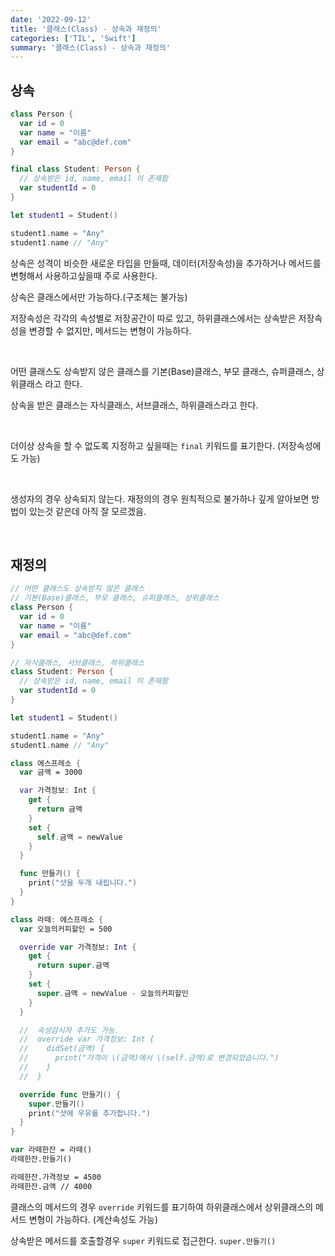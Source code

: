 ```yaml
---
date: '2022-09-12'
title: '클래스(Class) - 상속과 재정의'
categories: ['TIL', 'Swift']
summary: '클래스(Class) - 상속과 재정의'
---
```


## 상속

```swift
class Person {
  var id = 0
  var name = "이름"
  var email = "abc@def.com"
}

final class Student: Person {
  // 상속받은 id, name, email 이 존재함
  var studentId = 0
}

let student1 = Student()

student1.name = "Any"
student1.name // "Any"
```

상속은 성격이 비슷한 새로운 타입을 만들때, 데이터(저장속성)을 추가하거나 메서드를 변형해서 사용하고싶을때 주로 사용한다.

상속은 클래스에서만 가능하다.(구조체는 불가능)

저장속성은 각각의 속성별로 저장공간이 따로 있고, 하위클래스에서는 상속받은 저장속성을 변경할 수 없지만, 메서드는 변형이 가능하다.

<br/>

어떤 클래스도 상속받지 않은 클래스를 기본(Base)클래스, 부모 클래스, 슈퍼클래스, 상위클래스 라고 한다.

상속을 받은 클래스는 자식클래스, 서브클래스, 하위클래스라고 한다.

<br/>

더이상 상속을 할 수 없도록 지정하고 싶을때는 `final` 키워드를 표기한다. (저장속성에도 가능)

<br/>

생성자의 경우 상속되지 않는다. 재정의의 경우 원칙적으로 불가하나 깊게 알아보면 방법이 있는것 같은데 아직 잘 모르겠음.

<br/>

## 재정의

```swift
// 어떤 클래스도 상속받지 않은 클래스
// 기본(Base)클래스, 부모 클래스, 슈퍼클래스, 상위클래스
class Person {
  var id = 0
  var name = "이름"
  var email = "abc@def.com"
}

// 자식클래스, 서브클래스, 하위클래스
class Student: Person {
  // 상속받은 id, name, email 이 존재함
  var studentId = 0
}

let student1 = Student()

student1.name = "Any"
student1.name // "Any"

class 에스프레소 {
  var 금액 = 3000

  var 가격정보: Int {
    get {
      return 금액
    }
    set {
      self.금액 = newValue
    }
  }

  func 만들기() {
    print("샷을 두개 내립니다.")
  }
}

class 라떼: 에스프레소 {
  var 오늘의커피할인 = 500

  override var 가격정보: Int {
    get {
      return super.금액
    }
    set {
      super.금액 = newValue - 오늘의커피할인
    }
  }

  //  속성감시자 추가도 가능.
  //  override var 가격정보: Int {
  //    didSet(금액) {
  //      print("가격이 \(금액)에서 \(self.금액)로 변경되었습니다.")
  //    }
  //  }

  override func 만들기() {
    super.만들기()
    print("샷에 우유를 추가합니다.")
  }
}

var 라떼한잔 = 라떼()
라떼한잔.만들기()

라떼한잔.가격정보 = 4500
라떼한잔.금액 // 4000
```

클래스의 메서드의 경우 `override` 키워드를 표기하여 하위클래스에서 상위클래스의 메서드 변형이 가능하다. (계산속성도 가능)

상속받은 메서드를 호출할경우 `super` 키워드로 접근한다. `super.만들기()`
